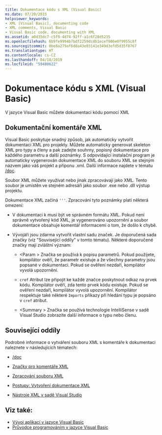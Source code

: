 ```yaml
---
title: Dokumentace kódu s XML (Visual Basic)
ms.date: 07/20/2015
helpviewer_keywords:
- XML [Visual Basic], documenting code
- XML comments, Visual Basic
- Visual Basic code, documenting with XML
ms.assetid: a0d35dc7-c5f9-4d74-92ff-a1c6f28d5235
ms.openlocfilehash: 6b9fe9994b7bdf2259dcdb1ecef906e0f9955c8f
ms.sourcegitcommit: 0be8a279af6d8a43e03141e349d3efd5d35f8767
ms.translationtype: HT
ms.contentlocale: cs-CZ
ms.lasthandoff: 04/18/2019
ms.locfileid: "59480622"
---
```

# <a name="documenting-your-code-with-xml-visual-basic"></a>Dokumentace kódu s XML (Visual Basic)

V jazyce Visual Basic můžete dokumentaci kódu pomocí XML

## <a name="xml-documentation-comments"></a>Dokumentační komentáře XML

Visual Basic poskytuje snadný způsob, jak automaticky vytvořit dokumentaci XML pro projekty. Můžete automaticky generovat skeleton XML pro typy a členy a pak zadejte souhrny, popisný dokumentace pro každého parametru a další poznámky. S odpovídající instalační program je automaticky vygenerován dokumentace XML do souboru XML se stejným názvem jako váš projekt a příponu .xml. Další informace najdete v tématu [/doc](../../../visual-basic/reference/command-line-compiler/doc.md).

Soubor XML můžete využívat nebo jinak zpracovávají jako XML. Tento soubor je umístěn ve stejném adresáři jako soubor .exe nebo .dll výstup projektu.

Dokumentace XML začíná `'''`. Zpracování tyto poznámky platí některá omezení:

- V dokumentaci k musí být ve správném formátu XML. Pokud není správně vytvořený kód XML, je vygenerováno upozornění a soubor dokumentace obsahuje komentář informacemi o tom, že došlo k chybě.

- Vývojáři jsou zdarma vytvořit vlastní sadu značek. Je doporučená sada značky (viz "Související oddíly" v tomto tématu). Některé doporučené značky mají zvláštní význam:

  - \<Param > Značka se používá k popisu parametrů. Pokud použijete, kompilátor ověří, že parametr existuje a že všechny parametry jsou popsané v dokumentaci. Pokud se ověření nezdaří, kompilátor vyvolá upozornění.

  - `cref` Atribut lze připojit ke každé značce poskytnout odkaz na prvek kódu. Kompilátor ověří, zda tento prvek kódu existuje. Pokud se ověření nezdaří, kompilátor vyvolá upozornění. Kompilátor respektuje také některé `Imports` příkazy při hledání typu je popsáno v `cref` atribut.

  - \<Summary > Značka se používá technologie IntelliSense v sadě Visual Studio zobrazíte další informace o typu nebo členu.

## <a name="related-sections"></a>Související oddíly

Podrobné informace o vytváření souboru XML s komentáře k dokumentaci naleznete v následujících tématech:

- [/doc](../../../visual-basic/reference/command-line-compiler/doc.md)

- [Značky pro komentáře XML](../../../visual-basic/language-reference/xmldoc/index.md)

- [Zpracování souboru XML](../../../visual-basic/programming-guide/program-structure/processing-the-xml-file.md)

- [Postupy: Vytvoření dokumentace XML](../../../visual-basic/programming-guide/program-structure/how-to-create-xml-documentation.md)

- [Nástroje XML v sadě Visual Studio](/visualstudio/xml-tools/xml-tools-in-visual-studio)

## <a name="see-also"></a>Viz také:

- [Vývoj aplikací v jazyce Visual Basic](../../../visual-basic/developing-apps/index.md)
- [Průvodce programováním v jazyce Visual Basic](../../../visual-basic/programming-guide/index.md)
